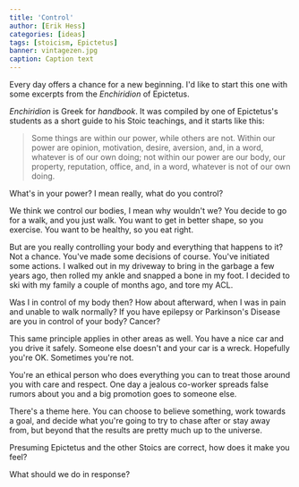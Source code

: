 ```yaml
---
title: 'Control'
author: [Erik Hess]
categories: [ideas]
tags: [stoicism, Epictetus]
banner: vintagezen.jpg
caption: Caption text
---
```


Every day offers a chance for a new beginning. I'd like to start this one with some excerpts from the *Enchiridion* of Epictetus. 

*Enchiridion* is Greek for *handbook*. It was compiled by one of Epictetus's students as a short guide to his Stoic teachings, and it starts like this:

> Some things are within our power, while others are not. Within our power are opinion, motivation, desire, aversion, and, in a word, whatever is of our own doing; not within our power are our body, our property, reputation, office, and, in a word, whatever is not of our own doing.

What's in your power? I mean really, what do you control? 

We think we control our bodies, I mean why wouldn't we? You decide to go for a walk, and you just walk. You want to get in better shape, so you exercise. You want to be healthy, so you eat right.

But are you really controlling your body and everything that happens to it? Not a chance. You've made some decisions of course. You've initiated some actions. I walked out in my driveway to bring in the garbage a few years ago, then rolled my ankle and snapped a bone in my foot. I decided to ski with my family a couple of months ago, and tore my ACL.

Was I in control of my body then? How about afterward, when I was in pain and unable to walk normally? If you have epilepsy or Parkinson's Disease are you in control of your body? Cancer?

This same principle applies in other areas as well. You have a nice car and you drive it safely. Someone else doesn't and your car is a wreck. Hopefully you're OK. Sometimes you're not.

You're an ethical person who does everything you can to treat those around you with care and respect. One day a jealous co-worker spreads false rumors about you and a big promotion goes to someone else.

There's a theme here. You can choose to believe something, work towards a goal, and decide what you're going to try to chase after or stay away from, but beyond that the results are pretty much up to the universe.

Presuming Epictetus and the other Stoics are correct, how does it make you feel? 

What should we do in response? 